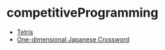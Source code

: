 # competitiveProgramming

- [Tetris](https://codeforces.com/problemset/problem/961/A)
- [One-dimensional Japanese Crossword](https://codeforces.com/problemset/problem/721/A)